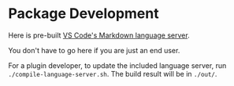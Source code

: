 # Package Development

Here is pre-built [VS Code's Markdown language server](https://github.com/microsoft/vscode/tree/main/extensions/markdown-language-features/server).

You don't have to go here if you are just an end user.

For a plugin developer, to update the included language server,
run `./compile-language-server.sh`. The build result will be in `./out/`.

